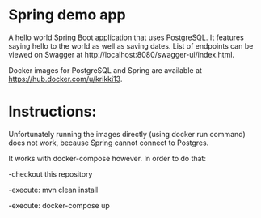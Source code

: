 # Spring demo app

A hello world Spring Boot application that uses PostgreSQL.
It features saying hello to the world as well as saving dates.
List of endpoints can be viewed on Swagger at http://localhost:8080/swagger-ui/index.html.

Docker images for PostgreSQL and Spring are available at https://hub.docker.com/u/krikki13.

# Instructions:
Unfortunately running the images directly (using docker run command) does not work, because Spring cannot connect to Postgres.

It works with docker-compose however.
In order to do that:

-checkout this repository

-execute: mvn clean install

-execute: docker-compose up
